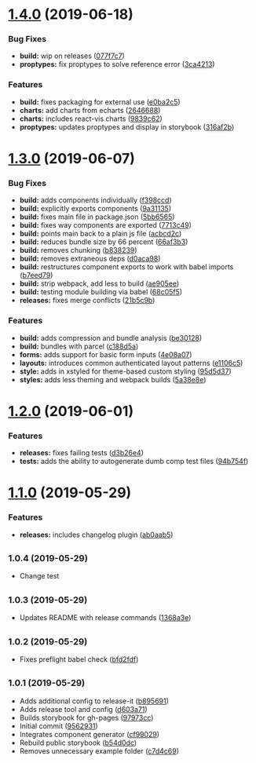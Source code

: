 # [1.4.0](https://github.com/masiamj/components/compare/v1.3.0...v1.4.0) (2019-06-18)


### Bug Fixes

* **build:** wip on releases ([077f7c7](https://github.com/masiamj/components/commit/077f7c7))
* **proptypes:** fix proptypes to solve reference error ([3ca4213](https://github.com/masiamj/components/commit/3ca4213))


### Features

* **build:** fixes packaging for external use ([e0ba2c5](https://github.com/masiamj/components/commit/e0ba2c5))
* **charts:** add charts from echarts ([2646688](https://github.com/masiamj/components/commit/2646688))
* **charts:** includes react-vis charts ([9839c62](https://github.com/masiamj/components/commit/9839c62))
* **proptypes:** updates proptypes and display in storybook ([316af2b](https://github.com/masiamj/components/commit/316af2b))

# [1.3.0](https://github.com/masiamj/components/compare/v1.2.0...v1.3.0) (2019-06-07)


### Bug Fixes

* **build:** adds components individually ([f398ccd](https://github.com/masiamj/components/commit/f398ccd))
* **build:** explicitly exports components ([9a31135](https://github.com/masiamj/components/commit/9a31135))
* **build:** fixes main file in package.json ([5bb6565](https://github.com/masiamj/components/commit/5bb6565))
* **build:** fixes way components are exported ([7713c49](https://github.com/masiamj/components/commit/7713c49))
* **build:** points main back to a plain js file ([acbcd2c](https://github.com/masiamj/components/commit/acbcd2c))
* **build:** reduces bundle size by 66 percent ([66af3b3](https://github.com/masiamj/components/commit/66af3b3))
* **build:** removes chunking ([b838239](https://github.com/masiamj/components/commit/b838239))
* **build:** removes extraneous deps ([d0aca98](https://github.com/masiamj/components/commit/d0aca98))
* **build:** restructures component exports to work with babel imports ([b7eed79](https://github.com/masiamj/components/commit/b7eed79))
* **build:** strip webpack, add less to build ([ae905ee](https://github.com/masiamj/components/commit/ae905ee))
* **build:** testing module building via babel ([68c05f5](https://github.com/masiamj/components/commit/68c05f5))
* **releases:** fixes merge conflicts ([21b5c9b](https://github.com/masiamj/components/commit/21b5c9b))


### Features

* **build:** adds compression and bundle analysis ([be30128](https://github.com/masiamj/components/commit/be30128))
* **build:** bundles with parcel ([c188d5a](https://github.com/masiamj/components/commit/c188d5a))
* **forms:** adds support for basic form inputs ([4e08a07](https://github.com/masiamj/components/commit/4e08a07))
* **layouts:** introduces common authenticated layout patterns ([e1106c5](https://github.com/masiamj/components/commit/e1106c5))
* **style:** adds in xstyled for theme-based custom styling ([95d5d37](https://github.com/masiamj/components/commit/95d5d37))
* **styles:** adds less theming and webpack builds ([5a38e8e](https://github.com/masiamj/components/commit/5a38e8e))

# [1.2.0](https://github.com/masiamj/components/compare/v1.1.0...v1.2.0) (2019-06-01)


### Features

* **releases:** fixes failing tests ([d3b26e4](https://github.com/masiamj/components/commit/d3b26e4))
* **tests:** adds the ability to autogenerate dumb comp test files ([94b754f](https://github.com/masiamj/components/commit/94b754f))

# [1.1.0](https://github.com/masiamj/components/compare/v1.0.5...v1.1.0) (2019-05-29)


### Features

* **releases:** includes changelog plugin ([ab0aab5](https://github.com/masiamj/components/commit/ab0aab5))

## <small>1.0.4 (2019-05-29)</small>

- Change test

## <small>1.0.3 (2019-05-29)</small>

- Updates README with release commands ([1368a3e](https://github.com/masiamj/components/commit/1368a3e))

## <small>1.0.2 (2019-05-29)</small>

- Fixes preflight babel check ([bfd2fdf](https://github.com/masiamj/components/commit/bfd2fdf))

## <small>1.0.1 (2019-05-29)</small>

- Adds additional config to release-it ([b895691](https://github.com/masiamj/components/commit/b895691))
- Adds release tool and config ([d603a71](https://github.com/masiamj/components/commit/d603a71))
- Builds storybook for gh-pages ([97973cc](https://github.com/masiamj/components/commit/97973cc))
- Initial commit ([9562931](https://github.com/masiamj/components/commit/9562931))
- Integrates component generator ([cf99029](https://github.com/masiamj/components/commit/cf99029))
- Rebuild public storybook ([b54d0dc](https://github.com/masiamj/components/commit/b54d0dc))
- Removes unnecessary example folder ([c7d4c69](https://github.com/masiamj/components/commit/c7d4c69))
